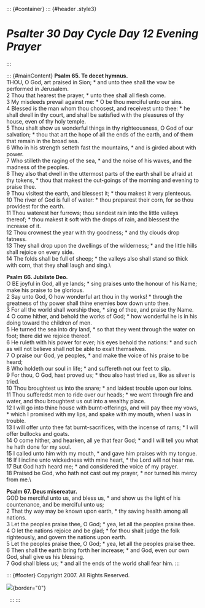 ::: {#container}
::: {#header .style3}
# *Psalter 30 Day Cycle Day 12 Evening Prayer*
:::

::: {#mainContent}
**Psalm 65. Te decet hymnus.**\
THOU, O God, art praised in Sion; \* and unto thee shall the vow be
performed in Jerusalem.\
2 Thou that hearest the prayer, \* unto thee shall all flesh come.\
3 My misdeeds prevail against me: \* O be thou merciful unto our sins.\
4 Blessed is the man whom thou choosest, and receivest unto thee: \* he
shall dwell in thy court, and shall be satisfied with the pleasures of
thy house, even of thy holy temple.\
5 Thou shalt show us wonderful things in thy righteousness, O God of our
salvation; \* thou that art the hope of all the ends of the earth, and
of them that remain in the broad sea.\
6 Who in his strength setteth fast the mountains, \* and is girded about
with power.\
7 Who stilleth the raging of the sea, \* and the noise of his waves, and
the madness of the peoples.\
8 They also that dwell in the uttermost parts of the earth shall be
afraid at thy tokens, \* thou that makest the out-goings of the morning
and evening to praise thee.\
9 Thou visitest the earth, and blessest it; \* thou makest it very
plenteous.\
10 The river of God is full of water: \* thou preparest their corn, for
so thou providest for the earth.\
11 Thou waterest her furrows; thou sendest rain into the little valleys
thereof; \* thou makest it soft with the drops of rain, and blessest the
increase of it.\
12 Thou crownest the year with thy goodness; \* and thy clouds drop
fatness.\
13 They shall drop upon the dwellings of the wilderness; \* and the
little hills shall rejoice on every side.\
14 The folds shall be full of sheep; \* the valleys also shall stand so
thick with corn, that they shall laugh and sing.\

**Psalm 66. Jubilate Deo.**\
O BE joyful in God, all ye lands; \* sing praises unto the honour of his
Name; make his praise to be glorious.\
2 Say unto God, O how wonderful art thou in thy works! \* through the
greatness of thy power shall thine enemies bow down unto thee.\
3 For all the world shall worship thee, \* sing of thee, and praise thy
Name.\
4 O come hither, and behold the works of God; \* how wonderful he is in
his doing toward the children of men.\
5 He turned the sea into dry land, \* so that they went through the
water on foot; there did we rejoice thereof.\
6 He ruleth with his power for ever; his eyes behold the nations: \* and
such as will not believe shall not be able to exalt themselves.\
7 O praise our God, ye peoples, \* and make the voice of his praise to
be heard;\
8 Who holdeth our soul in life; \* and suffereth not our feet to slip.\
9 For thou, O God, hast proved us; \* thou also hast tried us, like as
silver is tried.\
10 Thou broughtest us into the snare; \* and laidest trouble upon our
loins.\
11 Thou sufferedst men to ride over our heads; \* we went through fire
and water, and thou broughtest us out into a wealthy place.\
12 I will go into thine house with burnt-offerings, and will pay thee my
vows, \* which I promised with my lips, and spake with my mouth, when I
was in trouble.\
13 I will offer unto thee fat burnt-sacrifices, with the incense of
rams; \* I will offer bullocks and goats.\
14 O come hither, and hearken, all ye that fear God; \* and I will tell
you what he hath done for my soul.\
15 I called unto him with my mouth, \* and gave him praises with my
tongue.\
16 If I incline unto wickedness with mine heart, \* the Lord will not
hear me.\
17 But God hath heard me; \* and considered the voice of my prayer.\
18 Praised be God, who hath not cast out my prayer, \* nor turned his
mercy from me.\

**Psalm 67. Deus misereatur.**\
GOD be merciful unto us, and bless us, \* and show us the light of his
countenance, and be merciful unto us;\
2 That thy way may be known upon earth, \* thy saving health among all
nations.\
3 Let the peoples praise thee, O God; \* yea, let all the peoples praise
thee.\
4 O let the nations rejoice and be glad; \* for thou shalt judge the
folk righteously, and govern the nations upon earth.\
5 Let the peoples praise thee, O God; \* yea, let all the peoples praise
thee.\
6 Then shall the earth bring forth her increase; \* and God, even our
own God, shall give us his blessing.\
7 God shall bless us; \* and all the ends of the world shall fear him.
:::

::: {#footer}
Copyright 2007. All Rights Reserved.

![](http://stats.superstats.com/b/ss/DAVIDMCMANNES/1){border="0"}

 
:::
:::
